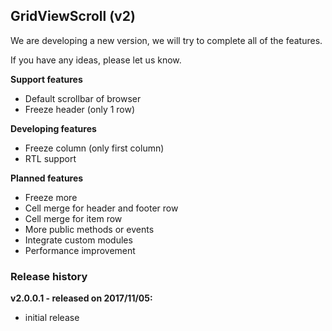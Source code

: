 ## GridViewScroll (v2)
We are developing a new version, we will try to complete all of the features.

If you have any ideas, please let us know.

**Support features**
* Default scrollbar of browser
* Freeze header (only 1 row)

**Developing features**
* Freeze column (only first column)
* RTL support

**Planned features**
* Freeze more 
* Cell merge for header and footer row
* Cell merge for item row
* More public methods or events
* Integrate custom modules
* Performance improvement

### Release history

**v2.0.0.1 - released on 2017/11/05:**

* initial release
